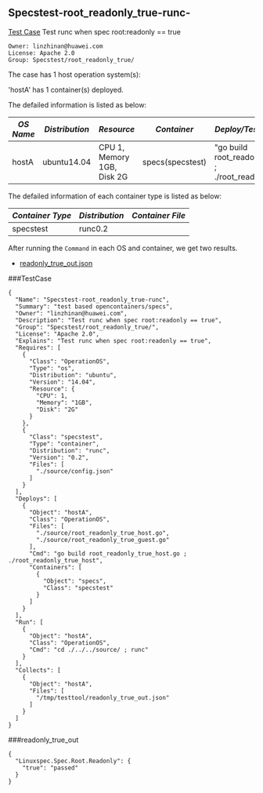 ## Specstest-root_readonly_true-runc-
[Test Case](#testcase) Test runc when spec root:readonly == true

```
Owner: linzhinan@huawei.com
License: Apache 2.0
Group: Specstest/root_readonly_true/
```

The case has 1 host operation system(s):

'hostA' has 1 container(s) deployed.

The defailed information is listed as below:

| *OS Name* | *Distribution* | *Resource* | *Container*| *Deploy/Testing Command* |
| -------| ------ | --------- | -------- | --------|
|hostA|ubuntu14.04|CPU 1, Memory 1GB, Disk 2G|specs(specstest)|"go build root_readonly_true_host.go ; ./root_readonly_true_host"|

The defailed information of each container type is listed as below:

| *Container Type* | *Distribution* | *Container File* |
| -------| ------ | ------- |
|specstest|runc0.2| |

After running the `Command` in each OS and container, we get two results.

* [readonly_true_out.json](#readonly_true_out) 


###TestCase
```
{
  "Name": "Specstest-root_readonly_true-runc",
  "Summary": "test based opencontainers/specs",
  "Owner": "linzhinan@huawei.com",
  "Description": "Test runc when spec root:readonly == true",
  "Group": "Specstest/root_readonly_true/",
  "License": "Apache 2.0",
  "Explains": "Test runc when spec root:readonly == true",
  "Requires": [
    {
      "Class": "OperationOS",
      "Type": "os",
      "Distribution": "ubuntu",
      "Version": "14.04",
      "Resource": {
        "CPU": 1,
        "Memory": "1GB",
        "Disk": "2G"
      }
    },
    {
      "Class": "specstest",
      "Type": "container",
      "Distribution": "runc",
      "Version": "0.2",
      "Files": [
        "./source/config.json"
      ]
    }
  ],
  "Deploys": [
    {
      "Object": "hostA",
      "Class": "OperationOS",
      "Files": [
        "./source/root_readonly_true_host.go",
        "./source/root_readonly_true_guest.go"
      ],
      "Cmd": "go build root_readonly_true_host.go ; ./root_readonly_true_host",
      "Containers": [
        {
          "Object": "specs",
          "Class": "specstest"
        }
      ]
    }
  ],
  "Run": [
    {
      "Object": "hostA",
      "Class": "OperationOS",
      "Cmd": "cd ./../../source/ ; runc"
    }
  ],
  "Collects": [
    {
      "Object": "hostA",
      "Files": [
        "/tmp/testtool/readonly_true_out.json"
      ]
    }
  ]
}
```

###readonly_true_out
```
{
  "Linuxspec.Spec.Root.Readonly": {
    "true": "passed"
  }
}
```


